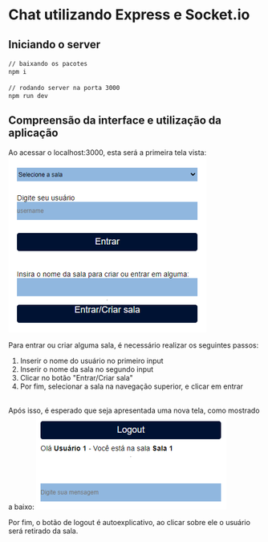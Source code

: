 # Chat utilizando Express e Socket.io

## Iniciando o server

```
// baixando os pacotes
npm i

// rodando server na porta 3000
npm run dev
```
## Compreensão da interface e utilização da aplicação
Ao acessar o localhost:3000, esta será a primeira tela vista:
<img src="./images/tela_1.png">

Para entrar ou criar alguma sala, é necessário realizar os seguintes passos:
1. Inserir o nome do usuário no primeiro input
2. Inserir o nome da sala no segundo input
3. Clicar no botão "Entrar/Criar sala"
4. Por fim, selecionar a sala na navegação superior, e clicar em entrar

<br>
Após isso, é esperado que seja apresentada uma nova tela, como mostrado a baixo:
<img src="./images/tela_2.png">

Por fim, o botão de logout é autoexplicativo, ao clicar sobre ele o usuário será retirado da sala.
